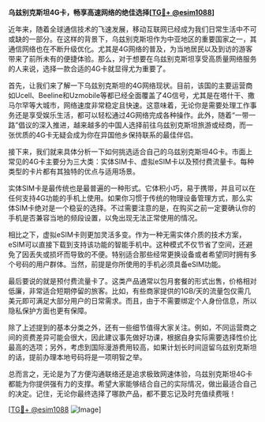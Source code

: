 **乌兹别克斯坦4G卡，畅享高速网络的绝佳选择[[TG💪+ @esim1088](https://t.me/s/esim1088)]**

近年来，随着全球通信技术的飞速发展，移动互联网已经成为我们日常生活中不可或缺的一部分。在这样的背景下，乌兹别克斯坦作为中亚地区的重要国家之一，其通信网络也在不断升级优化。尤其是4G网络的普及，为当地居民以及到访的游客带来了前所未有的便捷体验。那么，对于想要在乌兹别克斯坦享受高质量网络服务的人来说，选择一款合适的4G卡就显得尤为重要了。

首先，让我们来了解一下乌兹别克斯坦的4G网络现状。目前，该国的主要运营商如Ucell、Beeline和Uzmobile等都已经全面覆盖了4G信号，尤其是在塔什干、撒马尔罕等大城市，网络速度非常稳定且快速。这意味着，无论你是需要处理工作事务还是享受娱乐生活，都可以轻松通过4G网络完成各种操作。此外，随着“一带一路”倡议的深入推进，越来越多的中国人选择前往乌兹别克斯坦旅游或经商，而一张优质的4G卡无疑会成为你在异国他乡保持联系的最佳伴侣。

接下来，我们就来具体分析一下如何挑选适合自己的乌兹别克斯坦4G卡。市面上常见的4G卡主要分为三大类：实体SIM卡、虚拟eSIM卡以及预付费流量卡。每种类型的卡片都有其独特的优点与适用场景。

实体SIM卡是最传统也是最普遍的一种形式。它体积小巧，易于携带，并且可以在任何支持4G功能的手机上使用。如果你习惯于传统的物理设备管理方式，那么实体SIM卡绝对是一个稳妥的选择。不过需要注意的是，在购买之前一定要确认你的手机是否兼容当地的频段设置，以免出现无法正常使用的情况。

相比之下，虚拟eSIM卡则更加灵活多变。作为一种无需实体介质的技术方案，eSIM可以直接下载到支持该功能的智能手机中。这种模式不仅节省了空间，还避免了因丢失或损坏而导致的不便。特别适合那些经常更换设备或者希望同时拥有多个号码的用户群体。当然，前提是你所使用的手机必须具备eSIM功能。

最后要说的就是预付费流量卡了。这类产品通常以包月套餐的形式出售，价格相对低廉，非常适合短期停留的旅客。比如，有些商家提供的1GB/天的流量包仅需几美元即可满足大部分用户的日常需求。而且，由于不需要绑定个人身份信息，所以隐私保护方面也更有保障。

除了上述提到的基本分类之外，还有一些细节值得大家关注。例如，不同运营商之间的资费差异可能会很大，因此建议事先做好功课，根据自身实际需要选择性价比最高的选项；另外，考虑到国际漫游费用较高，如果计划长时间逗留乌兹别克斯坦的话，提前办理本地号码将是一项明智之举。

总而言之，无论是为了方便沟通联络还是追求极致网速体验，乌兹别克斯坦4G卡都能为你提供强有力的支撑。希望大家能够结合自己的实际情况，做出最适合自己的决定。记住，无论你最终选择了哪款产品，都不要忘记及时充值续费哦！

[[TG💪+ @esim1088](https://t.me/s/esim1088) ![Image](https://i.postimg.cc/4NQfJmqS/Snipaste-2025-05-13-00-14-12.png)]